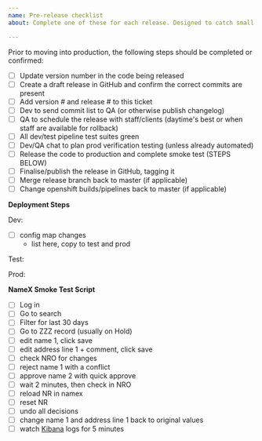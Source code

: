 ```yaml
---
name: Pre-release checklist
about: Complete one of these for each release. Designed to catch small mistakes and increase repeat-ability of our process.

---
```


Prior to moving into production, the following steps should be completed or confirmed:
- [ ] Update version number in the code being released
- [ ] Create a draft release in GitHub and confirm the correct commits are present
- [ ] Add version # and release # to this ticket
- [ ] Dev to send commit list to QA (or otherwise publish changelog)
- [ ] QA to schedule the release with staff/clients (daytime's best or when staff are available for rollback)
- [ ] All dev/test pipeline test suites green
- [ ] Dev/QA chat to plan prod verification testing (unless already automated)
- [ ] Release the code to production and complete smoke test (STEPS BELOW)
- [ ] Finalise/publish the release in GitHub, tagging it
- [ ] Merge release branch back to master (if applicable)
- [ ] Change openshift builds/pipelines back to master (if applicable)

**Deployment Steps**

Dev:
- [ ] config map changes
  - list here, copy to test and prod

Test:

Prod:

**NameX Smoke Test Script**
- [ ] Log in
- [ ] Go to search
- [ ] Filter for last 30 days
- [ ] Go to ZZZ record (usually on Hold)
- [ ] edit name 1, click save
- [ ] edit address line 1 + comment, click save
- [ ] check NRO for changes
- [ ] reject name 1 with a conflict
- [ ] approve name 2 with quick approve
- [ ] wait 2 minutes, then check in NRO
- [ ] reload NR in namex
- [ ] reset NR
- [ ] undo all decisions
- [ ] change name 1 and address line 1 back to original values
- [ ] watch [Kibana](https://kibana.pathfinder.gov.bc.ca/) logs for 5 minutes
